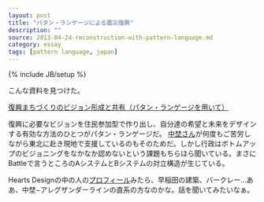 ```yaml
---
layout: post
title: "パタン・ランゲージによる震災復興"
description: ""
source: 2013-04-24-reconstruction-with-pattern-language.md
category: essay
tags: [pattern language, japan]
---
```

{% include JB/setup %}

こんな資料を見つけた。

[復興まちづくりのビジョン形成と共有（パタン・ランゲージを用いて）](http://www.hearts-design.com/staff/img/ronko_sinsai.pdf)

復興に必要なビジョンを住民参加型で作り出し、自分達の希望と未来をデザインする有効な方法のひとつがパタン・ランゲージだ。
[中埜さん](http://ces.mitohorin.com/)が何度もご苦労しながら東北に赴き現地で支援しているのもそのためだ。しかし行政はボトムアップのビジョニングをなかなか認めないという課題もちらほら聞いている。まさにBattleで言うところのAシステムとBシステムの対立構造が生じている。

Hearts Designの中の人の[プロフィール](http://www.hearts-design.com/staff/index.html)みたら、早稲田の建築、バークレー...ああ、中埜−アレグザンダーラインの直系の方なのかな。話を聞いてみたいなぁ。


